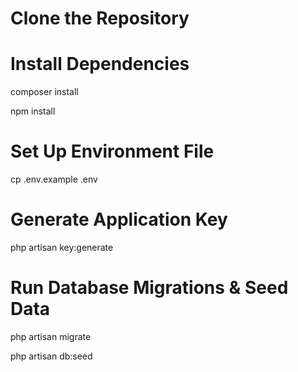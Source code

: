 
# Clone the Repository

# Install Dependencies

composer install

npm install

# Set Up Environment File

cp .env.example .env

# Generate Application Key


php artisan key:generate

# Run Database Migrations & Seed Data
php artisan migrate

php artisan db:seed

